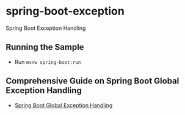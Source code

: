 # spring-boot-exception

Spring Boot Exception Handling

## Running the Sample

- Run `mvnw spring-boot:run`

## Comprehensive Guide on Spring Boot Global Exception Handling 

- [Spring Boot Global Exception Handling](https://blog.napagoda.com/2024/06/spring-boot-global-exception-handler.html)

